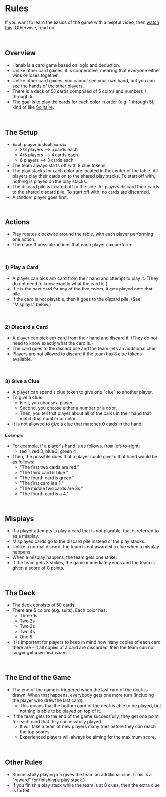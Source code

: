 # Rules

If you want to learn the basics of the game with a helpful video, then [watch this](https://www.youtube.com/watch?v=VrFCekQb4nY). Otherwise, read on.

<br />

## Overview

- Hanab is a card game based on logic and deduction.
- Unlike other card games, it is cooperative, meaning that everyone either wins or loses together.
- Unlike other card games, you cannot see your own hand, but you can see the hands of the other players.
- There is a deck of 50 cards comprised of 5 colors and numbers 1 through 5.
- The goal is to play the cards for each color in order (e.g. 1 through 5), kind of like [Solitaire](https://en.wikipedia.org/wiki/Klondike_(solitaire)).

<br />

## The Setup

- Each player is dealt cards:
  - 2/3 players --> 5 cards each
  - 4/5 players --> 4 cards each
  - 6 players --> 3 cards each
- The team always starts off with 8 clue tokens.
- The play stacks for each color are located in the center of the table. All players play their cards on to the shared play stacks. To start off with, nothing is played on the play stacks.
- The discard pile is located off to the side. All players discard their cards to the shared discard pile. To start off with, no cards are discarded.
- A random player goes first.

<br />

## Actions

- Play rotates clockwise around the table, with each player performing one action.
- There are 3 possible actions that each player can perform:

<br />

### 1) Play a Card

- A player can pick any card from their hand and attempt to play it. (They do not need to know exactly what the card is.)
- If it is the next card for any of the five colors, it gets played onto that pile.
- If the card is not playable, then it goes to the discard pile. (See "Misplays" below.)

<br />

### 2) Discard a Card

- A player can pick any card from their hand and discard it. (They do not need to know exactly what the card is.)
- The card goes to the discard pile and the team gets an additional clue.
- Players are not allowed to discard if the team has 8 clue tokens available.

<br />

### 3) Give a Clue

- A player can spend a clue token to give one "clue" to another player.
- To give a clue:
  - First, you choose a player.
  - Second, you choose either a number or a color.
  - Then, you tell that player about all of the cards in their hand that match that number or color.
- It is not allowed to give a clue that matches 0 cards in the hand.

#### Example

- For example, if a player's hand is as follows, from left-to-right:
  - red 1, red 3, blue 3, green 4
- Then, the possible clues that a player could give to that hand would be as follows:
  - "The first two cards are red."
  - "The third card is blue."
  - "The fourth card is green."
  - "The first card is a 1."
  - "The middle two cards are 3s."
  - "The fourth card is a 4."

<br />

## Misplays

- If a player attempts to play a card that is not playable, that is referred to as a misplay.
- Misplayed cards go to the discard pile instead of the play stacks.
- Unlike a normal discard, the team is not awarded a clue when a misplay happens.
- When a misplay happens, the team gets one strike.
- If the team gets 3 strikes, the game immediately ends and the team is given a score of 0 points.

<br />

## The Deck

- The deck consists of 50 cards.
- There are 5 colors (e.g. suits). Each color has:
  - Three 1s
  - Two 2s
  - Two 3s
  - Two 4s
  - One 5
- It is important for players to keep in mind how many copies of each card there are - if all copies of a card are discarded, then the team can no longer get a perfect score.

<br />

## The End of the Game

- The end of the game is triggered when the last card of the deck is drawn. When that happens, everybody gets one more turn (including the player who drew the last card).
  - This means that the bottom card of the deck is able to be played, but nothing is able to be played on top of it.
- If the team gets to the end of the game successfully, they get one point for each card that they successfully played.
  - It will take a team of new players many tries before they can reach the top scores.
  - Experienced players will always be aiming for the maximum score.

<br />

## Other Rules

- Successfully playing a 5 gives the team an additional clue. (This is a "reward" for finishing a play stack.)
- If you finish a play stack while the team is at 8 clues, then the extra clue is forfeit.
